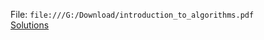 File: ```file:///G:/Download/introduction_to_algorithms.pdf```
<br>
[Solutions](https://walkccc.github.io/CLRS/)
